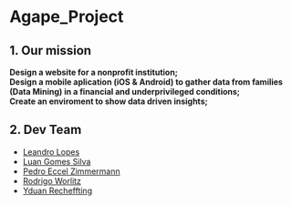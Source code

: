 # Agape_Project
## 1. Our mission
**Design a website for a nonprofit institution;**</br>
**Design a mobile aplication (iOS & Android) to gather data from families (Data Mining) in a financial and underprivileged conditions;**</br>
**Create an enviroment to show data driven insights;**

## 2. Dev Team
* [Leandro Lopes](https://github.com/LopesLeandro)
* [Luan Gomes Silva](https://github.com/Luan2002/Luan2002)
* [Pedro Eccel Zimmermann](https://github.com/PedroZimmer)
* [Rodrigo Worlitz](https://none)
* [Yduan Recheffting](https://none)



